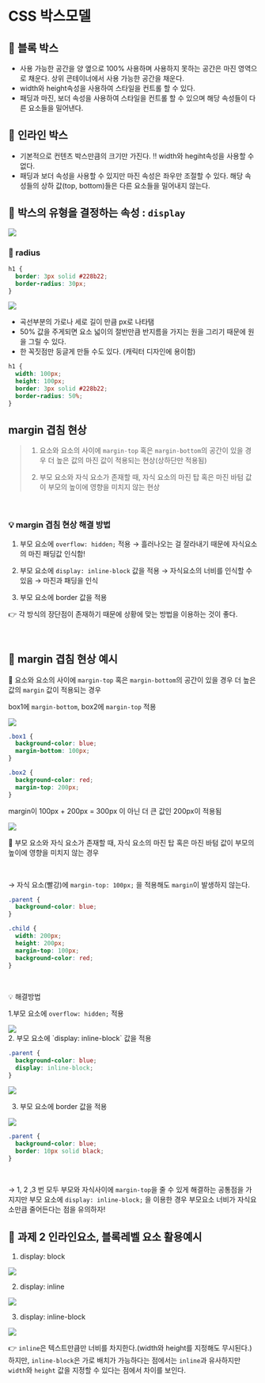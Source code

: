# CSS 박스모델

## 📌 블록 박스

- 사용 가능한 공간을 양 옆으로 100% 사용하며 사용하지 못하는 공간은 마진 영역으로 채운다. 상위 콘테이너에서 사용 가능한 공간을 채운다.
- width와 height속성을 사용하여 스타일을 컨트롤 할 수 있다.
- 패딩과 마진, 보더 속성을 사용하여 스타일을 컨트롤 할 수 있으며 해당 속성들이 다른 요소들을 밀어낸다.
  <br>

## 📌 인라인 박스

- 기본적으로 컨텐츠 박스만큼의 크기만 가진다.
  ‼️ width와 hegiht속성을 사용할 수 없다.
- 패딩과 보더 속성을 사용할 수 있지만 마진 속성은 좌우만 조절할 수 있다. 해당 속성들의 상하 값(top, bottom)들은 다른 요소들을 밀어내지 않는다. <br>

## 📌 박스의 유형을 결정하는 속성 : `display`

<img src="display.png">

<br>

### 📌 radius

```css
h1 {
  border: 3px solid #228b22;
  border-radius: 30px;
}
```

<img src="radius.png">

- 곡선부분의 가로나 세로 길이 만큼 px로 나타탬
- 50% 값을 주게되면 요소 넓이의 절반만큼 반지름을 가지는 원을 그리기 때문에 원을 그릴 수 있다.
- 한 꼭짓점만 둥글게 만들 수도 있다. (캐릭터 디자인에 용이함)

```css
h1 {
  width: 100px;
  height: 100px;
  border: 3px solid #228b22;
  border-radius: 50%;
}
```

## margin 겹침 현상

> 1. 요소와 요소의 사이에 `margin-top` 혹은 `margin-bottom`의 공간이 있을 경우 더 높은 값의 마진 값이 적용되는 현상(상하단만 적용됨)
>
> 2. 부모 요소와 자식 요소가 존재할 때, 자식 요소의 마진 탑 혹은 마진 바텀 값이 부모의 높이에 영향을 미치지 않는 현상

<br>

### 💡 margin 겹침 현상 해결 방법

1. 부모 요소에 `overflow: hidden;` 적용 → 흘러나오는 걸 잘라내기 때문에 자식요소의 마진 패딩값 인식함!

2. 부모 요소에 `display: inline-block` 값을 적용 → 자식요소의 너비를 인식할 수 있음 → 마진과 패딩을 인식

3. 부모 요소에 border 값을 적용

👉 각 방식의 장단점이 존재하기 때문에 상황에 맞는 방법을 이용하는 것이 좋다.

<br>

## 📌 margin 겹침 현상 예시

🧷 요소와 요소의 사이에 `margin-top` 혹은 `margin-bottom`의 공간이 있을 경우 더 높은 값의 `margin` 값이 적용되는 경우

box1에 `margin-bottom`, box2에 `margin-top` 적용

<img src="prac1.png">

```css
.box1 {
  background-color: blue;
  margin-bottom: 100px;
}

.box2 {
  background-color: red;
  margin-top: 200px;
}
```

margin이 100px + 200px = 300px 이 아닌 더 큰 값인 200px이 적용됨

<img src="prac2.png">

<br>

🧷 부모 요소와 자식 요소가 존재할 때, 자식 요소의 마진 탑 혹은 마진 바텀 값이 부모의 높이에 영향을 미치지 않는 경우

<br>

→ 자식 요소(빨강)에 `margin-top: 100px;` 을 적용해도 `margin`이 발생하지 않는다.

```css
.parent {
  background-color: blue;
}

.child {
  width: 200px;
  height: 200px;
  margin-top: 100px;
  background-color: red;
}
```

<br>

💡 해결방법

1.부모 요소에 `overflow: hidden;` 적용

<img src="prac4.png">

<br>
2. 부모 요소에 `display: inline-block` 값을 적용

```css
.parent {
  background-color: blue;
  display: inline-block;
}
```

<img src="prac5.png">

<br>

3. 부모 요소에 border 값을 적용

<img src="prac6.png">

```css
.parent {
  background-color: blue;
  border: 10px solid black;
}
```

<br>

→ 1, 2 ,3 번 모두 부모와 자식사이에 `margin-top`을 줄 수 있게 해결하는 공통점을 가지지만 부모 요소에 `display: inline-block;` 을 이용한 경우 부모요소 너비가 자식요소만큼 줄어든다는 점을 유의하자!
<br>

## 📌 과제 2 인라인요소, 블록레벨 요소 활용예시

1. display: block

<img src="prac7.png">

<br>

2. display: inline

<img src="prac8.png">

3. display: inline-block

<img src="prac9.png">

<br>

👉 `inline`은 텍스트만큼만 너비를 차지한다.(width와 height를 지정해도 무시된다.) 하지만, `inline-block`은 가로 배치가 가능하다는 점에서는 `inline`과 유사하지만 `width`와 `height` 값을 지정할 수 있다는 점에서 차이를 보인다.
